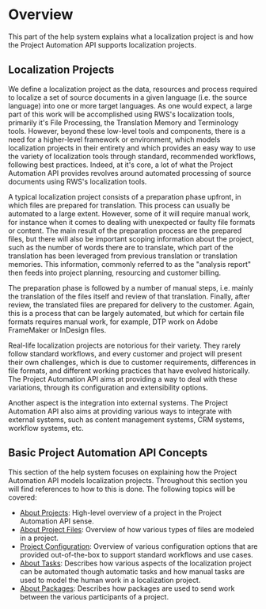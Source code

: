 Overview
=====
This part of the help system explains what a localization project is and how the Project Automation API supports localization projects.

Localization Projects
-----
We define a localization project as the data, resources and process required to localize a set of source documents in a given language (i.e. the source language) into one or more target languages. As one would expect, a large part of this work will be accomplished using RWS's localization tools, primarily it's File Processing, the Translation Memory and Terminology tools. However, beyond these low-level tools and components, there is a need for a higher-level framework or environment, which models localization projects in their entirety and which provides an easy way to use the variety of localization tools through standard, recommended workflows, following best practices. Indeed, at it's core, a lot of what the Project Automation API provides revolves around automated processing of source documents using RWS's localization tools.

A typical localization project consists of a preparation phase upfront, in which files are prepared for translation. This process can usually be automated to a large extent. However, some of it will require manual work, for instance when it comes to dealing with unexpected or faulty file formats or content. The main result of the preparation process are the prepared files, but there will also be important scoping information about the project, such as the number of words there are to translate, which part of the translation has been leveraged from previous translation or translation memories. This information, commonly referred to as the "analysis report" then feeds into project planning, resourcing and customer billing.

The preparation phase is followed by a number of manual steps, i.e. mainly the translation of the files itself and review of that translation. Finally, after review, the translated files are prepared for delivery to the customer. Again, this is a process that can be largely automated, but which for certain file formats requires manual work, for example, DTP work on Adobe FrameMaker or InDesign files.

Real-life localization projects are notorious for their variety. They rarely follow standard workflows, and every customer and project will present their own challenges, which is due to customer requirements, differences in file formats, and different working practices that have evolved historically. The Project Automation API aims at providing a way to deal with these variations, through its configuration and extensibility options.

Another aspect is the integration into external systems. The Project Automation API also aims at providing various ways to integrate with external systems, such as content management systems, CRM systems, workflow systems, etc.

Basic Project Automation API Concepts
------
This section of the help system focuses on explaining how the Project Automation API models localization projects. Throughout this section you will find references to how to this is done. The following topics will be covered:

* [About Projects](about_projects.md): High-level overview of a project in the Project Automation API sense.
* [About Project Files](about_project_files.md): Overview of how various types of files are modeled in a project.
* [Project Configuration](project_configuration.md): Overview of various configuration options that are provided out-of-the-box to support standard workflows and use cases.
* [About Tasks](about_tasks.md): Describes how various aspects of the localization project can be automated though automatic tasks and how manual tasks are used to model the human work in a localization project.
* [About Packages](about_packages.md): Describes how packages are used to send work between the various participants of a project.
